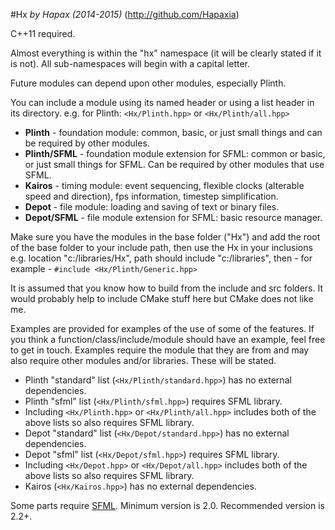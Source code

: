 #Hx
*by Hapax (2014-2015)*
(http://github.com/Hapaxia)

C++11 required.

Almost everything is within the "hx" namespace (it will be clearly stated if it is not).
All sub-namespaces will begin with a capital letter.

Future modules can depend upon other modules, especially Plinth.

You can include a module using its named header or using a list header in its directory.
e.g. for Plinth: `<Hx/Plinth.hpp>` or `<Hx/Plinth/all.hpp>`

* **Plinth** - foundation module: common, basic, or just small things and can be required by other modules.
* **Plinth/SFML** - foundation module extension for SFML: common or basic, or just small things for SFML. Can be required by other modules that use SFML.
* **Kairos** - timing module: event sequencing, flexible clocks (alterable speed and direction), fps information, timestep simplification.
* **Depot** - file module: loading and saving of text or binary files.
* **Depot/SFML** - file module extension for SFML: basic resource manager.

Make sure you have the modules in the base folder ("Hx") and add the root of the base folder to your include path, then use the Hx in your inclusions e.g. location "c:/libraries/Hx", path should include "c:/libraries", then - for example - `#include <Hx/Plinth/Generic.hpp>`

It is assumed that you know how to build from the include and src folders. It would probably help to include CMake stuff here but CMake does not like me.

Examples are provided for examples of the use of some of the features. If you think a function/class/include/module should have an example, feel free to get in touch. Examples require the module that they are from and may also require other modules and/or libraries. These will be stated.

* Plinth "standard" list (`<Hx/Plinth/standard.hpp>`) has no external dependencies.
* Plinth "sfml" list (`<Hx/Plinth/sfml.hpp>`) requires SFML library.
* Including `<Hx/Plinth.hpp>` or `<Hx/Plinth/all.hpp>` includes both of the above lists so also requires SFML library.
* Depot "standard" list (`<Hx/Depot/standard.hpp>`) has no external dependencies.
* Depot "sfml" list (`<Hx/Depot/sfml.hpp>`) requires SFML library.
* Including `<Hx/Depot.hpp>` or `<Hx/Depot/all.hpp>` includes both of the above lists so also requires SFML library.
* Kairos (`<Hx/Kairos.hpp>`) has no external dependencies.

Some parts require [SFML](http://sfml-dev.org). Minimum version is 2.0. Recommended version is 2.2+.